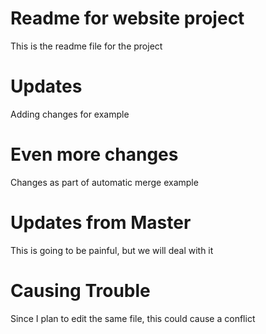 # Readme for website project

This is the readme file for the project

# Updates

Adding changes for example

# Even more changes

Changes as part of automatic merge example

# Updates from Master

This is going to be painful, but we will deal with it

# Causing Trouble

Since I plan to edit the same file, this could cause a conflict


